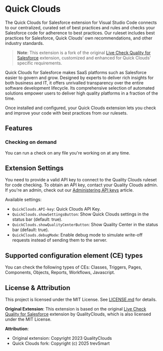 # Quick Clouds

The Quick Clouds for Salesforce extension for Visual Studio Code connects to our centralized, curated set of best practices and rules and checks your Salesforce code for adherence to best practices.
Our ruleset includes best practices for Salesforce, Quick Clouds' own recommendations, and other industry standards.

> **Note**: This extension is a fork of the original [Live Check Quality for Salesforce](https://marketplace.cursorapi.com/items/?itemName=qualityclouds.livecheckqualityforsalesforce) extension, customized and enhanced for Quick Clouds' specific requirements.

Quick Clouds for Salesforce makes SaaS platforms such as Salesforce easier to govern and grow.
Designed by experts to deliver rich insights for both business and IT, it offers unrivalled transparency over the entire software development lifecycle.
Its comprehensive selection of automated solutions empower users to deliver high quality platforms in a fraction of the time.

Once installed and configured, your Quick Clouds extension lets you check and improve your code with best practices from our rulesets.

## Features

### Checking on demand
You can run a check on any file you're working on at any time.


## Extension Settings

You need to provide a valid API key to connect to the Quality Clouds ruleset for code checking.
To obtain an API key, contact your Quality Clouds admin.
If you're an admin, check out our [Administering API keys](https://docs.qualityclouds.com/display/QCD/Administering+API+keys) article.

Available settings:

- `QuickClouds.API-key`: Quick Clouds API Key.
- `QuickClouds.showSettingsButton`: Show Quick Clouds settings in the status bar (default: true).
- `QuickClouds.showQualityCenterButton`: Show Quality Center in the status bar (default: true).
- `QuickClouds.debugMode`: Enable debug mode to simulate write-off requests instead of sending them to the server.

## Supported configuration element (CE) types
You can check the following types of CEs: Classes, Triggers, Pages, Components, Objects, Reports, Workflows, Javascript.

## License & Attribution

This project is licensed under the MIT License. See [LICENSE.md](LICENSE.md) for details.

**Original Extension**: This extension is based on the original [Live Check Quality for Salesforce](https://marketplace.visualstudio.com/items?itemName=QualityClouds.livecheckqualityforsalesforce) extension by QualityClouds, which is also licensed under the MIT License.

**Attribution**:
- Original extension: Copyright 2023 QualityClouds
- Quick Clouds fork: Copyright (c) 2025 trevSmart